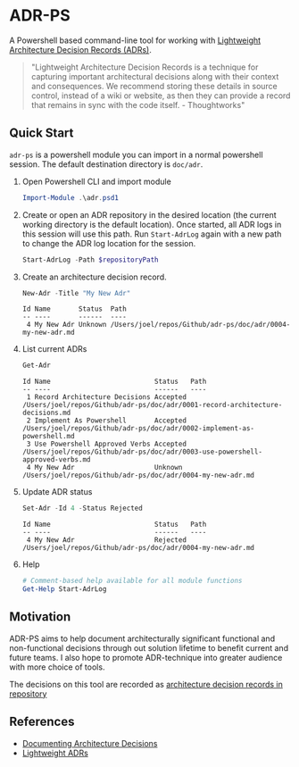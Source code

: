 # ADR-PS

A Powershell based command-line tool for working with [Lightweight Architecture Decision Records (ADRs)][adr-blog-post].

> "Lightweight Architecture Decision Records is a technique for capturing important architectural decisions along with their context and consequences.
> We recommend storing these details in source control, instead of a wiki or website, as then they can provide a record that remains in sync with the code itself. - Thoughtworks"

[adr-blog-post]: http://thinkrelevance.com/blog/2011/11/15/documenting-architecture-decisions

## Quick Start

`adr-ps` is a powershell module you can import in a normal powershell session.
The default destination directory is `doc/adr`.

1. Open Powershell CLI and import module

    ```powershell
    Import-Module .\adr.psd1
    ```

1. Create or open an ADR repository in the desired location (the current working directory is the default location).
   Once started, all ADR logs in this session will use this path.
   Run `Start-AdrLog` again with a new path to change the ADR log location for the session.

    ```powershell
    Start-AdrLog -Path $repositoryPath
    ```

1. Create an architecture decision record.

    ```powershell
    New-Adr -Title "My New Adr"
    ```

    ```code
    Id Name       Status  Path
    -- ----       ------  ----
     4 My New Adr Unknown /Users/joel/repos/Github/adr-ps/doc/adr/0004-my-new-adr.md
    ```

1. List current ADRs

    ```powershell
    Get-Adr
    ```

    ```code
    Id Name                          Status   Path
    -- ----                          ------   ----
     1 Record Architecture Decisions Accepted /Users/joel/repos/Github/adr-ps/doc/adr/0001-record-architecture-decisions.md
     2 Implement As Powershell       Accepted /Users/joel/repos/Github/adr-ps/doc/adr/0002-implement-as-powershell.md
     3 Use Powershell Approved Verbs Accepted /Users/joel/repos/Github/adr-ps/doc/adr/0003-use-powershell-approved-verbs.md
     4 My New Adr                    Unknown  /Users/joel/repos/Github/adr-ps/doc/adr/0004-my-new-adr.md
    ```

1. Update ADR status

    ```powershell
    Set-Adr -Id 4 -Status Rejected
    ```

    ```code
    Id Name                          Status   Path
    -- ----                          ------   ----
     4 My New Adr                    Rejected /Users/joel/repos/Github/adr-ps/doc/adr/0004-my-new-adr.md
    ```

1. Help

    ```powershell
    # Comment-based help available for all module functions
    Get-Help Start-AdrLog
    ```

## Motivation

ADR-PS aims to help document architecturally significant functional and non-functional decisions through out solution lifetime to benefit current and future teams.
I also hope to promote ADR-technique into greater audience with more choice of tools.

The decisions on this tool are recorded as [architecture decision records in repository](https://github.com/rdagumampan/adr-ps/tree/master/doc/adr)

## References

- [Documenting Architecture Decisions](http://thinkrelevance.com/blog/2011/11/15/documenting-architecture-decisions)
- [Lightweight ADRs](https://www.thoughtworks.com/radar/techniques/lightweight-architecture-decision-records)

